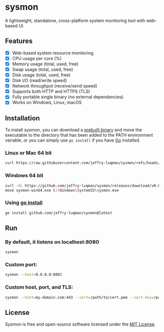# sysmon
A lightweight, standalone, cross-platform system monitoring tool with web-based UI.

## Features
- [x] Web-based system resource monitoring
- [x] CPU usage per core (%)
- [x] Memory usage (total, used, free)
- [x] Swap usage (total, used, free)
- [x] Disk usage (total, used, free)
- [x] Disk I/O (read/write speed)
- [x] Network throughput (receive/send speed)
- [x] Supports both HTTP and HTTPS (TLS)
- [x] Fully portable single binary (no external dependencies)
- [x] Works on Windows, Linux, macOS

## Installation

To install sysmon, you can download a [prebuilt binary](https://github.com/jeffry-luqman/sysmon/releases) and move the executable to the directory that has been added to the PATH environment variable, or you can simply use `go install` if you have [Go](https://go.dev) installed.

### Linux or Mac 64 bit
```sh
curl https://raw.githubusercontent.com/jeffry-luqman/sysmon/refs/heads/main/install | bash
```

### Windows 64 bit
```sh
curl -OL https://github.com/jeffry-luqman/sysmon/releases/download/v0.0.2/sysmon-win64.exe
move sysmon-win64.exe C:\Windows\System32\sysmon.exe
```

### Using [go install](https://go.dev/ref/mod#go-install)
```sh
go install github.com/jeffry-luqman/sysmon@latest
```

## Run

### By default, it listens on localhost:8080
```sh
sysmon
```

### Custom port:
```sh
sysmon --host=0.0.0.0:8081
```

### Custom host, port, and TLS:
```sh
sysmon --host=my-domain.com:443 --cert=/path/to/cert.pem --cert-key=/path/to/key.pem
```

## License
Sysmon is free and open-source software licensed under the [MIT License](https://github.com/jeffry-luqman/sysmon/blob/main/LICENSE).